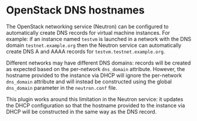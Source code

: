 OpenStack DNS hostnames
=======================

The OpenStack networking service (Neutron) can be configured to
automatically create DNS records for virtual machine instances.  For
example: if an instance named `testvm` is launched in a network with
the DNS domain `testnet.example.org` then the Neutron service can
automatically create DNS A and AAAA records for
`testvm.testnet.example.org`.

Different networks may have different DNS domains: records will be
created as expected based on the per-network `dns_domain` attribute.
However, the hostname provided to the instance via DHCP will ignore
the per-network `dns_domain` attribute and will instead be constructed
using the global `dns_domain` parameter in the `neutron.conf` file.

This plugin works around this limitation in the Neutron service: it
updates the DHCP configuration so that the hostname provided to the
instance via DHCP will be constructed in the same way as the DNS
record.

